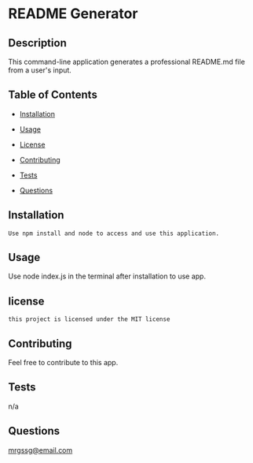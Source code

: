 # README Generator 
  

  ## Description

  This command-line application generates a professional README.md file from a user's input.

  ## Table of Contents

  * [Installation](#installation)
  
  * [Usage](#usage)

  * [License](#license)

  * [Contributing](#contributing)

  * [Tests](#tests)

  * [Questions](#questions)

  ## Installation 

   ```
  Use npm install and node to access and use this application.
  ```

  ## Usage

  Use node index.js in the terminal after installation to use app.

  ## license
    this project is licensed under the MIT license

  ## Contributing

  Feel free to contribute to this app.

  ## Tests

  n/a

  ## Questions

  mrgssg@email.com 
